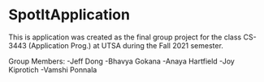 # SpotItApplication

This is application was created as the final group project for the class CS-3443 (Application Prog.) at UTSA during the Fall 2021 semester.

Group Members:
-Jeff Dong
-Bhavya Gokana
-Anaya Hartfield
-Joy Kiprotich
-Vamshi Ponnala

